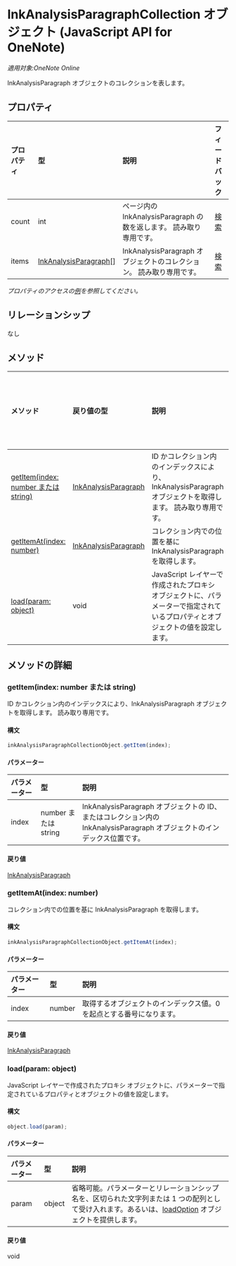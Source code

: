 ﻿# InkAnalysisParagraphCollection オブジェクト (JavaScript API for OneNote)

_適用対象:OneNote Online_  


InkAnalysisParagraph オブジェクトのコレクションを表します。

## プロパティ

| プロパティ     | 型   |説明|フィードバック|
|:---------------|:--------|:----------|:-------|
|count|int|ページ内の InkAnalysisParagraph の数を返します。 読み取り専用です。|[検索](https://github.com/OfficeDev/office-js-docs/issues/new?title=OneNote-inkAnalysisParagraphCollection-count)|
|items|[InkAnalysisParagraph[]](inkanalysisparagraph.md)|InkAnalysisParagraph オブジェクトのコレクション。 読み取り専用です。|[検索](https://github.com/OfficeDev/office-js-docs/issues/new?title=OneNote-inkAnalysisParagraphCollection-items)|

_プロパティのアクセスの[例](#例)を参照してください。_

## リレーションシップ
なし


## メソッド

| メソッド           | 戻り値の型    |説明| フィードバック|
|:---------------|:--------|:----------|:-------|
|[getItem(index: number または string)](#getitemindex-number-または-string)|[InkAnalysisParagraph](inkanalysisparagraph.md)|ID かコレクション内のインデックスにより、InkAnalysisParagraph オブジェクトを取得します。 読み取り専用です。|[検索](https://github.com/OfficeDev/office-js-docs/issues/new?title=OneNote-inkAnalysisParagraphCollection-getItem)|
|[getItemAt(index: number)](#getitematindex-number)|[InkAnalysisParagraph](inkanalysisparagraph.md)|コレクション内での位置を基に InkAnalysisParagraph を取得します。|[実行](https://github.com/OfficeDev/office-js-docs/issues/new?title=OneNote-inkAnalysisParagraphCollection-getItemAt)|
|[load(param: object)](#loadparam-object)|void|JavaScript レイヤーで作成されたプロキシ オブジェクトに、パラメーターで指定されているプロパティとオブジェクトの値を設定します。|[検索](https://github.com/OfficeDev/office-js-docs/issues/new?title=OneNote-inkAnalysisParagraphCollection-load)|

## メソッドの詳細


### getItem(index: number または string)
ID かコレクション内のインデックスにより、InkAnalysisParagraph オブジェクトを取得します。 読み取り専用です。

#### 構文
```js
inkAnalysisParagraphCollectionObject.getItem(index);
```

#### パラメーター
| パラメーター    | 型   |説明|
|:---------------|:--------|:----------|
|index|number または string|InkAnalysisParagraph オブジェクトの ID、またはコレクション内の InkAnalysisParagraph オブジェクトのインデックス位置です。|

#### 戻り値
[InkAnalysisParagraph](inkanalysisparagraph.md)

### getItemAt(index: number)
コレクション内での位置を基に InkAnalysisParagraph を取得します。

#### 構文
```js
inkAnalysisParagraphCollectionObject.getItemAt(index);
```

#### パラメーター
| パラメーター    | 型   |説明|
|:---------------|:--------|:----------|
|index|number|取得するオブジェクトのインデックス値。0 を起点とする番号になります。|

#### 戻り値
[InkAnalysisParagraph](inkanalysisparagraph.md)

### load(param: object)
JavaScript レイヤーで作成されたプロキシ オブジェクトに、パラメーターで指定されているプロパティとオブジェクトの値を設定します。

#### 構文
```js
object.load(param);
```

#### パラメーター
| パラメーター    | 型   |説明|
|:---------------|:--------|:----------|
|param|object|省略可能。パラメーターとリレーションシップ名を、区切られた文字列または 1 つの配列として受け入れます。あるいは、[loadOption](loadoption.md) オブジェクトを提供します。|

#### 戻り値
void
